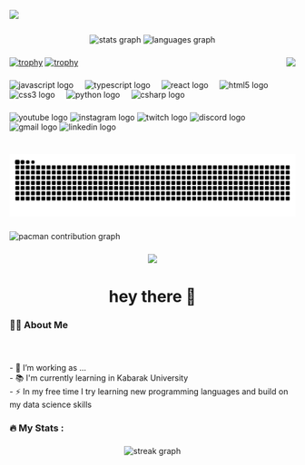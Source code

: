 <h2 align="left"><img src="https://sdmntprsouthcentralus.oaiusercontent.com/files/00000000-0a64-61f7-8a59-775259c225f0/raw?se=2025-04-11T16%3A28%3A10Z&sp=r&sv=2024-08-04&sr=b&scid=945ad483-47b5-5afc-848a-7e3cc61a9c00&skoid=0abefe37-d2bd-4fcb-bc88-32bccbef6f7d&sktid=a48cca56-e6da-484e-a814-9c849652bcb3&skt=2025-04-11T01%3A45%3A01Z&ske=2025-04-12T01%3A45%3A01Z&sks=b&skv=2024-08-04&sig=t281fDYZU9vMHjDRpPlbLupU6VZ27N1558%2BSgcF7hf8%3D"></h2>

###

<div align="center">
  <img src="https://github-readme-stats.vercel.app/api?username=Pkorirdarius&hide_title=false&hide_rank=true&show_icons=true&include_all_commits=true&count_private=true&disable_animations=false&theme=radical&locale=en&hide_border=true&order=1" height="150" alt="stats graph"  />
  <img src="https://github-readme-stats.vercel.app/api/top-langs?username=Pkorirdarius&locale=en&hide_title=false&layout=compact&card_width=320&langs_count=6&theme=graywhite&hide_border=false&order=2" height="150" alt="languages graph"  />
</div>

###

###

<img height="150" align="right"  src="https://media.giphy.com/media/M9gbBd9nbDrOTu1Mqx/giphy.gif"  />

###
[![trophy](https://github-profile-trophy.vercel.app/?username=Pkorirdarius)](https://github.com/ryo-ma/github-profile-trophy)
[![trophy](https://github-profile-trophy.vercel.app/?username=Pkorirdarius&theme=onedark)](https://github.com/ryo-ma/github-profile-trophy)
###
<div align="left">
  <img src="https://cdn.jsdelivr.net/gh/devicons/devicon/icons/javascript/javascript-original.svg" height="30" alt="javascript logo"  />
  <img width="12" />
  <img src="https://cdn.jsdelivr.net/gh/devicons/devicon/icons/typescript/typescript-original.svg" height="30" alt="typescript logo"  />
  <img width="12" />
  <img src="https://cdn.jsdelivr.net/gh/devicons/devicon/icons/react/react-original.svg" height="30" alt="react logo"  />
  <img width="12" />
  <img src="https://cdn.jsdelivr.net/gh/devicons/devicon/icons/html5/html5-original.svg" height="30" alt="html5 logo"  />
  <img width="12" />
  <img src="https://cdn.jsdelivr.net/gh/devicons/devicon/icons/css3/css3-original.svg" height="30" alt="css3 logo"  />
  <img width="12" />
  <img src="https://cdn.jsdelivr.net/gh/devicons/devicon/icons/python/python-original.svg" height="30" alt="python logo"  />
  <img width="12" />
  <img src="https://cdn.jsdelivr.net/gh/devicons/devicon/icons/csharp/csharp-original.svg" height="30" alt="csharp logo"  />
</div>

###

<div align="left">
  <img src="https://img.shields.io/static/v1?message=Youtube&logo=youtube&label=&color=FF0000&logoColor=white&labelColor=&style=for-the-badge" height="35" alt="youtube logo"  />
  <img src="https://img.shields.io/static/v1?message=Instagram&logo=instagram&label=&color=E4405F&logoColor=white&labelColor=&style=for-the-badge" height="35" alt="instagram logo"  />
  <img src="https://img.shields.io/static/v1?message=Twitch&logo=twitch&label=&color=9146FF&logoColor=white&labelColor=&style=for-the-badge" height="35" alt="twitch logo"  />
  <img src="https://img.shields.io/static/v1?message=Discord&logo=discord&label=&color=7289DA&logoColor=white&labelColor=&style=for-the-badge" height="35" alt="discord logo"  />
  <img src="https://img.shields.io/static/v1?message=Gmail&logo=gmail&label=&color=D14836&logoColor=white&labelColor=&style=for-the-badge" height="35" alt="gmail logo"  />
  <img src="https://img.shields.io/static/v1?message=LinkedIn&logo=linkedin&label=&color=0077B5&logoColor=white&labelColor=&style=for-the-badge" height="35" alt="linkedin logo"  />
</div>

###

<br clear="both">

<img src="https://raw.githubusercontent.com/Pkorirdarius/Pkorirdarius/output/snake.svg" alt="Snake animation" />

###
<picture>
  <source media="(prefers-color-scheme: dark)" srcset="https://raw.githubusercontent.com/Pkorirdarius/Pkorirdarius/output/pacman-contribution-graph-dark.svg">
  <source media="(prefers-color-scheme: light)" srcset="https://raw.githubusercontent.com/Pkorirdarius/Pkorirdarius/output/pacman-contribution-graph.svg">
  <img alt="pacman contribution graph" src="https://raw.githubusercontent.com/Pkorirdarius/Pkorirdarius/output/pacman-contribution-graph.svg">
</picture>

###

<div align="center">
  <img src="https://visitor-badge.laobi.icu/badge?page_id=Pkorirdarius.Pkorirdarius&"  />
</div>

###

<h1 align="center">hey there 👋</h1>

###

<h3 align="left">👩‍💻  About Me</h3>

###

<p align="left"><br><br>- 🔭 I’m working as ...<br>- 📚 I'm currently learning in Kabarak University<br>- ⚡ In my free time I try learning new programming languages and build on my data science skills</p>


###

<h3 align="left">🔥  My Stats :</h3>

###

<div align="center">
  <img src="https://streak-stats.demolab.com?user=Pkorirdarius&locale=en&mode=daily&theme=dark&hide_border=false&border_radius=5&order=3" height="220" alt="streak graph"  />
</div>

###

